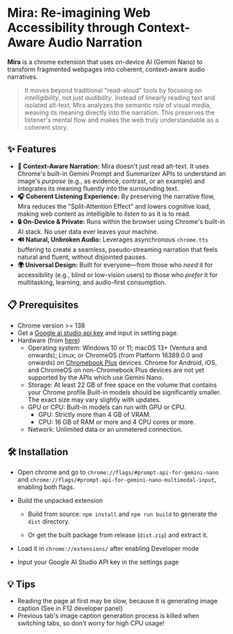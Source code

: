 # Mira: Re-imagining Web Accessibility through Context-Aware Audio Narration

**Mira** is a chrome extension that uses on-device AI (Gemini Nano) to transform fragmented webpages into coherent, context-aware audio narratives.

> It moves beyond traditional "read-aloud" tools by focusing on *intelligibility*, not just *audibility*. Instead of linearly reading text and isolated alt-text, Mira analyzes the semantic *role* of visual media, weaving its meaning directly into the narration. This preserves the listener's mental flow and makes the web truly understandable as a coherent story.



## ✨ Features

- **🧠 Context-Aware Narration:** Mira doesn't just read alt-text. It uses Chrome's built-in Gemini Prompt and Summarizer APIs to understand an image's *purpose* (e.g., as evidence, contrast, or an example) and integrates its meaning fluently into the surrounding text.
- **🎧 Coherent Listening Experience:** By preserving the narrative flow, Mira reduces the "Split-Attention Effect" and lowers cognitive load, making web content as intelligible to *listen* to as it is to read.
- **🔒 On-Device & Private:** Runs within the browser using Chrome's built-in AI stack. No user data ever leaves your machine.
- **🔊 Natural, Unbroken Audio:** Leverages asynchronous `chrome.tts` buffering to create a seamless, pseudo-streaming narration that feels natural and fluent, without disjointed pauses.
- **🌍 Universal Design:** Built for everyone—from those who *need* it for accessibility (e.g., blind or low-vision users) to those who *prefer* it for multitasking, learning, and audio-first consumption.



## 📋 Prerequisites

- Chrome version >= 138
- Get a [Google ai studio api key](https://aistudio.google.com/api-keys) and input in setting page.
- Hardware (from [here](https://developer.chrome.com/docs/ai/get-started))
  - Operating system: Windows 10 or 11; macOS 13+ (Ventura and onwards); Linux; or ChromeOS (from Platform 16389.0.0 and onwards) on [Chromebook Plus](https://www.google.com/chromebook/chromebookplus/) devices. Chrome for Android, iOS, and ChromeOS on non-Chromebook Plus devices are not yet supported by the APIs which use Gemini Nano.
  - Storage: At least 22 GB of free space on the volume that contains your Chrome profile.Built-in models should be significantly smaller. The exact size may vary slightly with updates.
  - GPU or CPU: Built-in models can run with GPU or CPU.
    - GPU: Strictly more than 4 GB of VRAM.
    - CPU: 16 GB of RAM or more and 4 CPU cores or more.
  - Network: Unlimited data or an unmetered connection.



## 🛠️ Installation

- Open chrome and go to `chrome://flags/#prompt-api-for-gemini-nano` and `chrome://flags/#prompt-api-for-gemini-nano-multimodal-input`, enabling both flags.

- Build the unpacked extension

  - Build from source: `npm install` and `npm run build` to generate the `dist` directory.

  - Or get the built package from release (`dist.zip`) and extract it.

- Load it in `chrome://extensions/` after enabling Developer mode
- Input your Google AI Studio API key in the settings page



## 💡  Tips

- Reading the page at first may be slow, because it is generating image caption (See in F12 developer panel)
- Previous tab's image caption generation process is killed when switching tabs, so don't worry for high CPU usage!
